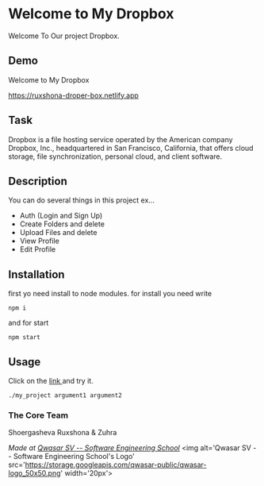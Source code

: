 # Welcome to My Dropbox

Welcome To Our project Dropbox.

## Demo

Welcome to My Dropbox 

https://ruxshona-droper-box.netlify.app

## Task

Dropbox is a file hosting service operated by the American company Dropbox, Inc., headquartered in San Francisco, California, that offers cloud storage, file synchronization, personal cloud, and client software.

## Description

You can do several things in this project ex...

- Auth (Login and Sign Up)
- Create Folders and delete
- Upload Files and delete
- View Profile
- Edit Profile

## Installation

first yo need install to node modules. for install you need write

```
npm i
```

and for start

```
npm start
```

## Usage

Click on the <a href="https://dropboks.netlify.app/">link </a> and try it.

```
./my_project argument1 argument2
```

### The Core Team

Shoergasheva Ruxshona & Zuhra 

<span><i>Made at <a href='https://qwasar.io'>Qwasar SV -- Software Engineering School</a></i></span>
<span><img alt='Qwasar SV -- Software Engineering School's Logo' src='https://storage.googleapis.com/qwasar-public/qwasar-logo_50x50.png' width='20px'></span>
